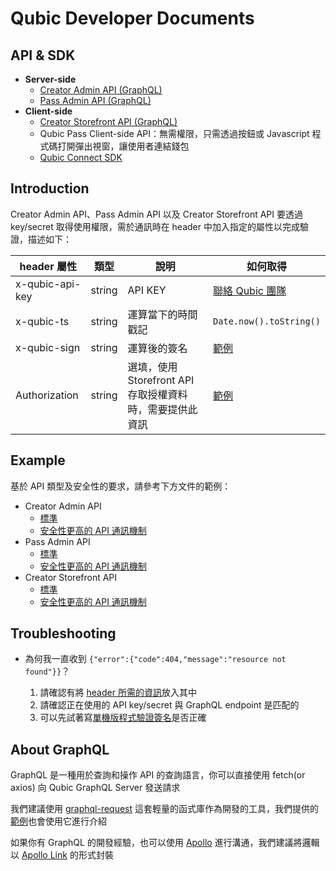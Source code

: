 # Qubic Developer Documents

## API & SDK

- **Server-side**
  - [Creator Admin API (GraphQL)](./creator-admin/README.md)
  - [Pass Admin API (GraphQL)](./pass-admin/README.md)
- **Client-side**
  - [Creator Storefront API (GraphQL)](./creator-storefront/README.md)
  - Qubic Pass Client-side API：無需權限，只需透過按鈕或 Javascript 程式碼打開彈出視窗，讓使用者連結錢包
  - [Qubic Connect SDK](https://github.com/getamis/qubic-connect#readme)

## Introduction

Creator Admin API、Pass Admin API 以及 Creator Storefront API 要透過 key/secret 取得使用權限，需於通訊時在 header 中加入指定的屬性以完成驗證，描述如下：

| header 屬性     | 類型   | 說明                                                     | 如何取得                                             |
| --------------- | ------ | -------------------------------------------------------- | ---------------------------------------------------- |
| x-qubic-api-key | string | API KEY                                                  | [聯絡 Qubic 團隊](https://www.qubic.market/#contact) |
| x-qubic-ts      | string | 運算當下的時間戳記                                       | `Date.now().toString()`                              |
| x-qubic-sign    | string | 運算後的簽名                                             | [範例](#example)                                     |
| Authorization   | string | 選填，使用 Storefront API 存取授權資料時，需要提供此資訊 | [範例](./creator-storefront/readme.md#access-token)  |

## Example

基於 API 類型及安全性的要求，請參考下方文件的範例：

- Creator Admin API
  - [標準](./creator-admin/README.md#usage)
  - [安全性更高的 API 通訊機制](./creator-admin/README.md#secure-usage)
- Pass Admin API
  - [標準](./pass-admin/README.md#usage)
  - [安全性更高的 API 通訊機制](./pass-admin/README.md#secure-usage)
- Creator Storefront API
  - [標準](./creator-storefront/README.md#usage)
  - [安全性更高的 API 通訊機制](./creator-storefront/README.md#secure-usage)

## Troubleshooting

- 為何我一直收到 `{"error":{"code":404,"message":"resource not found"}}`？

  1.  請確認有將 [header 所需的資訊](#introduction)放入其中
  2.  請確認正在使用的 API key/secret 與 GraphQL endpoint 是匹配的
  3.  可以先試著寫[單機版程式驗證簽名](./sign/README.md)是否正確

## About GraphQL

GraphQL 是一種用於查詢和操作 API 的查詢語言，你可以直接使用 fetch(or axios) 向 Qubic GraphQL Server 發送請求

我們建議使用 [graphql-request](https://github.com/prisma-labs/graphql-request) 這套輕量的函式庫作為開發的工具，我們提供的[範例](#example)也會使用它進行介紹

如果你有 GraphQL 的開發經驗，也可以使用 [Apollo](https://www.apollographql.com/) 進行溝通，我們建議將邏輯以 [Apollo Link](https://www.apollographql.com/docs/react/api/link/introduction/) 的形式封裝

